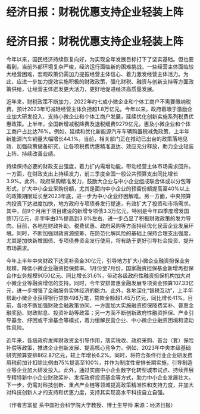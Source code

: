 # 经济日报：财税优惠支持企业轻装上阵

# 经济日报：财税优惠支持企业轻装上阵

今年以来，国民经济持续恢复向好，为实现全年发展目标打下了坚实基础。但也要看到，当前外部环境复杂严峻，经济运行面临新的困难挑战，一些经营主体面临较大经营困难，宏观政策仍需加力提振经营主体信心、着力激发经营主体活力。为此，应进一步加力提效实施积极的财政政策，强化财税、融资与创新支持等方面政策供给，让经营主体迸发更大活力，更好地促进经济高质量发展。

近年来，财税政策不断加力，2022年约七成小微企业和个体工商户不需要缴纳税费，预计2023年可减轻经营主体负担超1.8万亿元。今年以来，政府着眼于激励企业加大研发投入、支持小微企业和个体工商户发展，延续优化创新实施系列税费优惠政策。上半年，全国新增减税降费及退税缓费9279亿元，惠及小微企业和个体工商户占比达76%。例如，延续和优化新能源汽车车辆购置税减免政策，上半年新能源汽车销量大幅增长44.1%。当前，相关部门正在推动已出台的政策落地见效、加强政策储备研究，让各项税费优惠精准直达、效应充分释放，助力企业轻装上阵、持续改善业绩。

持续保持必要的财政支出强度，着力扩内需增动能，带动经营主体市场需求回升。一方面，在财政支出上持续发力，前三季度全国一般公共预算支出同比增长3.9%。此外，政府采购精准发力，鼓励大企业与中小企业组成联合体或以分包等形式，扩大中小企业采购份额，尤其是面向中小企业的预留份额提高至40%以上的政策期限延长至2023年底，进一步为中小企业纾困解难。另一方面，中央预算内投资下达进度加快，地方政府专项债券发行提速，有效扩大了投资和市场需求。其中，前9个月用于项目建设的新增专项债3.3万亿元，特别是今年四季度增发国债1万亿元，赤字率由3%提高到3.8%左右，进一步凸显了积极财政政策的发力导向。目前，各地在财政补助、税费优惠、政府采购等方面持续优化民营企业发展环境。同时，不断加强财政资源统筹，在防范化解风险的基础上保持合理支出强度，尤其是加快新增国债、专项债券资金发行使用，将有助于更好引导社会投资、提升市场需求。

今年上半年中央财政下达奖补资金30亿元，引导地方扩大小微企业融资担保业务规模，降低小微企业融资担保费率。1月份至7月份，国家融资担保基金新增再担保合作业务规模9050亿元、同比增长31.6%，带动各级政府性融资担保机构加大对小微企业等融资增信的支持。同时，今年安排普惠金融发展专项资金预算107.33亿元，进一步增强了金融服务实体经济的能力。此外，各地深化“银税互动”，上半年帮助小微企业获得银行贷款498万笔，贷款金额超1.45万亿元，同比增长41%。目前，各地不断加强财政金融政策协同，一方面加大实施融资担保降费奖补、普惠金融奖励、财政贴息、投资补助等政策；另一方面不断创新政府性融资担保、产业引导基金、纾困或平滑基金等模式，着力缓解民营企业、中小微企业融资困境和流动性风险。

近年来，各级政府发挥财政资金引导作用，落实税收、政府采购、首台（套）保险补偿等政策，推进企业创新发展、提高核心竞争力。例如，2023年中央本级基础研究预算安排862.87亿元，较上年增长6.2%。同时，将符合条件行业企业研发费用税前加计扣除比例由75%提高至100%，并作为制度性安排长期实施，引导制造业等企业加大研发投入。此外，通过实施中小企业数字化转型城市试点、持续开展专精特新中小企业财政奖补、发挥政府投资基金等方式，助力中小企业发展壮大。下一步，仍需对科技创新、重点产业链等领域提高政策精准性和支持力度，并加大对科技创新人才的支持和优惠力度，支持其实现高水平科技自立自强。

（作者吉富星 系中国社会科学院大学教授、博士生导师 来源：经济日报）

